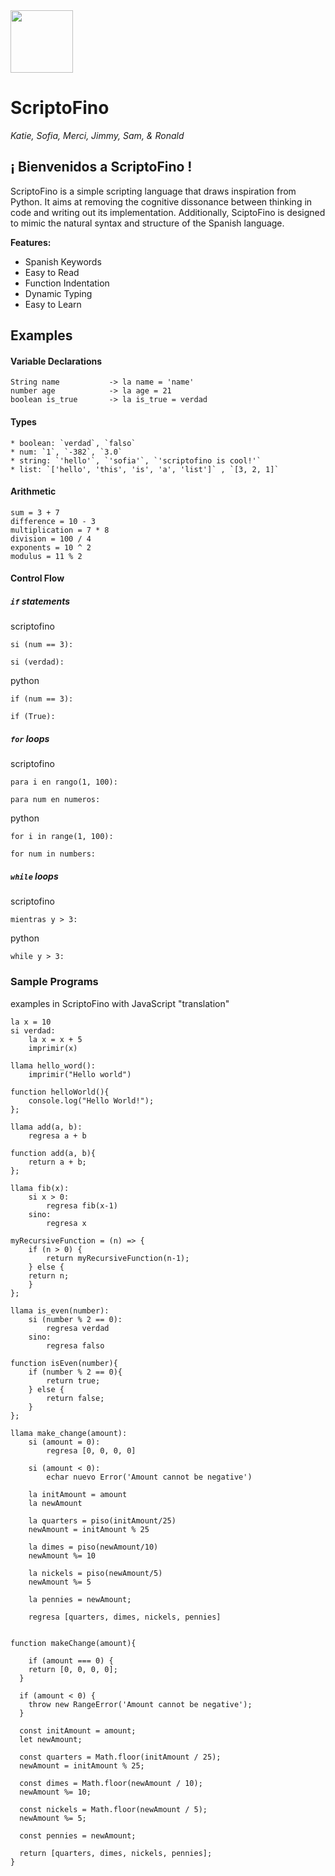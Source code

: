 <img src="https://raw.githubusercontent.com/samsavv/Scriptofino/master/docs/scriptofino-logo.png" width=100 height=100>

# ScriptoFino

*Katie, Sofia, Merci, Jimmy, Sam, & Ronald*

## ¡ Bienvenidos a ScriptoFino !

ScriptoFino is a simple scripting language that draws inspiration from Python. It aims at removing the cognitive dissonance between thinking in code and writing out its implementation. Additionally, SciptoFino is designed to mimic the natural syntax and structure of the Spanish language. 

**Features:**
- Spanish Keywords
- Easy to Read
- Function Indentation
- Dynamic Typing 
- Easy to Learn 

## Examples
#### Variable Declarations

```
String name           -> la name = 'name'
number age            -> la age = 21
boolean is_true       -> la is_true = verdad
```

#### Types
```
* boolean: `verdad`, `falso`
* num: `1`, `-382`, `3.0`
* string: `'hello'`, `'sofia'`, `'scriptofino is cool!'`
* list: `['hello', 'this', 'is', 'a', 'list']` , `[3, 2, 1]`
```
#### Arithmetic
```
sum = 3 + 7
difference = 10 - 3
multiplication = 7 * 8
division = 100 / 4
exponents = 10 ^ 2
modulus = 11 % 2
```

#### Control Flow
##### `if` statements
scriptofino
```
si (num == 3):

si (verdad):
```
python
```
if (num == 3):

if (True):
```
##### `for` loops 
scriptofino
```
para i en rango(1, 100):

para num en numeros:
```
python
```
for i in range(1, 100):

for num in numbers:
```
##### `while` loops
scriptofino
```
mientras y > 3:
```

python
```
while y > 3:
```
### Sample Programs
examples in ScriptoFino with JavaScript "translation"
```
la x = 10
si verdad:
    la x = x + 5
    imprimir(x)
```

```
llama hello_word():
    imprimir("Hello world")

function helloWorld(){
    console.log("Hello World!");
};
```

```
llama add(a, b):
    regresa a + b

function add(a, b){
    return a + b;
};
```

```
llama fib(x):
    si x > 0:
        regresa fib(x-1)
    sino: 
        regresa x

myRecursiveFunction = (n) => {
    if (n > 0) {
        return myRecursiveFunction(n-1);
    } else {
	return n;
    }
};  
```

```
llama is_even(number):
    si (number % 2 == 0):
        regresa verdad
    sino:
        regresa falso

function isEven(number){
    if (number % 2 == 0){
        return true;
    } else {
        return false;
    }
};
```

```
llama make_change(amount):
    si (amount = 0):
        regresa [0, 0, 0, 0]
    
    si (amount < 0):
        echar nuevo Error('Amount cannot be negative')

    la initAmount = amount
    la newAmount

    la quarters = piso(initAmount/25)
    newAmount = initAmount % 25

    la dimes = piso(newAmount/10)
    newAmount %= 10

    la nickels = piso(newAmount/5)
    newAmount %= 5

    la pennies = newAmount;

    regresa [quarters, dimes, nickels, pennies]


function makeChange(amount){
    
    if (amount === 0) {
    return [0, 0, 0, 0];
  }

  if (amount < 0) {
    throw new RangeError('Amount cannot be negative');
  }

  const initAmount = amount;
  let newAmount;

  const quarters = Math.floor(initAmount / 25);
  newAmount = initAmount % 25;

  const dimes = Math.floor(newAmount / 10);
  newAmount %= 10;

  const nickels = Math.floor(newAmount / 5);
  newAmount %= 5;

  const pennies = newAmount;

  return [quarters, dimes, nickels, pennies];
}
```